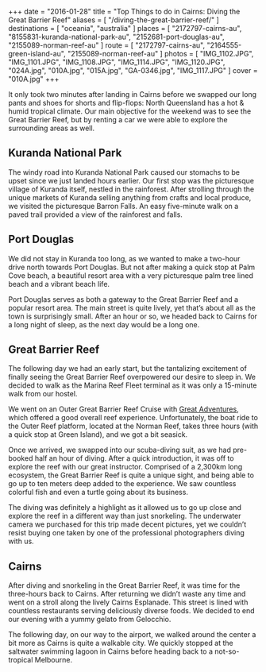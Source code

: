 +++
date    = "2016-01-28"
title   = "Top Things to do in Cairns: Diving the Great Barrier Reef"
aliases = [ "/diving-the-great-barrier-reef/" ]
destinations = [ "oceania", "australia" ]
places  = [
  "2172797-cairns-au", "8155831-kuranda-national-park-au",
  "2152681-port-douglas-au", "2155089-norman-reef-au"
]
route = [
  "2172797-cairns-au", "2164555-green-island-au", "2155089-norman-reef-au"
]
photos = [
  "IMG_1102.JPG", "IMG_1101.JPG", "IMG_1108.JPG", "IMG_1114.JPG", "IMG_1120.JPG",
  "024A.jpg", "010A.jpg", "015A.jpg", "GA-0346.jpg", "IMG_1117.JPG"
]
cover = "010A.jpg"
+++

It only took two minutes after landing in Cairns before we swapped our long pants and shoes for shorts and flip-flops: North Queensland has a hot & humid tropical climate. Our main objective for the weekend was to see the Great Barrier Reef, but by renting a car we were able to explore the surrounding areas as well.


<!--more-->
## Kuranda National Park
The windy road into Kuranda National Park caused our stomachs to be upset since we just landed hours earlier. Our first stop was the picturesque village of Kuranda itself, nestled in the rainforest. After strolling through the unique markets of Kuranda selling anything from crafts and local produce, we visited the picturesque Barron Falls. An easy five-minute walk on a paved trail provided a view of the rainforest and falls.

## Port Douglas
We did not stay in Kuranda too long, as we wanted to make a two-hour drive north towards Port Douglas. But not after making a quick stop at Palm Cove beach, a beautiful resort area with a very picturesque palm tree lined beach and a vibrant beach life.

Port Douglas serves as both a gateway to the Great Barrier Reef and a popular resort area. The main street is quite lively, yet that’s about all as the town is surprisingly small. After an hour or so, we headed back to Cairns for a long night of sleep, as the next day would be a long one.

## Great Barrier Reef
The following day we had an early start, but the tantalizing excitement of finally seeing the Great Barrier Reef overpowered our desire to sleep in. We decided to walk as the Marina Reef Fleet terminal as it was only a 15-minute walk from our hostel.

We went on an Outer Great Barrier Reef Cruise with [Great Adventures](http://www.greatadventures.com.au/), which offered a good overall reef experience. Unfortunately, the boat ride to the Outer Reef platform, located at the Norman Reef, takes three hours (with a quick stop at Green Island), and we got a bit seasick.

Once we arrived, we swapped into our scuba-diving suit, as we had pre-booked half an hour of diving. After a quick introduction, it was off to explore the reef with our great instructor. Comprised of a 2,300km long ecosystem, the Great Barrier Reef is quite a unique sight, and being able to go up to ten meters deep added to the experience. We saw countless colorful fish and even a turtle going about its business.

The diving was definitely a highlight as it allowed us to go up close and explore the reef in a different way than just snorkeling. The underwater camera we purchased for this trip made decent pictures, yet we couldn’t resist buying one taken by one of the professional photographers diving with us.

## Cairns
After diving and snorkeling in the Great Barrier Reef, it was time for the three-hours back to Cairns. After returning we didn’t waste any time and went on a stroll along the lively Cairns Esplanade. This street is lined with countless restaurants serving deliciously diverse foods. We decided to end our evening with a yummy gelato from Gelocchio.

The following day, on our way to the airport, we walked around the center a bit more as Cairns is quite a walkable city. We quickly stopped at the saltwater swimming lagoon in Cairns before heading back to a not-so-tropical Melbourne.